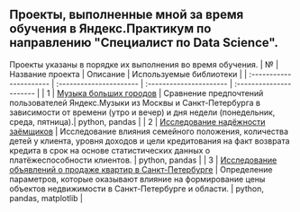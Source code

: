 
 ## Проекты, выполненные мной за время обучения в Яндекс.Практикум по направлению "Специалист по Data Science".
 
 Проекты указаны в порядке их выполнения во время обучения.
| № | Название проекта | Описание | Используемые библиотеки | 
| :---------------------- | :---------------------- | :---------------------- | :---------------------- |
| 1 | [Музыка больших городов](https://github.com/Lodiur93/yandex_praktikum_projects/tree/main/Проект%20%231.%20Музыка%20больших%20городов) | Сравнение предпочтений пользователей Яндекс.Музыки из Москвы и Санкт-Петербурга в зависимости от времени (утро и вечер) и дня недели (понедельник, среда, пятница).| python, pandas |
| 2 | [Исследование надёжности заёмщиков](https://github.com/Lodiur93/yandex_praktikum_projects/tree/main/Проект%20%232.%20Исследование%20надёжности%20заёмщиков) | Исследование влияния семейного положения, количества детей у клиента, уровня доходов и цели кредитования на факт возврата кредита в срок на основе статистических данных о платёжеспособности клиентов. | python, pandas |
| 3 | [Исследование объявлений о продаже квартир в Санкт-Петербурге](https://github.com/Lodiur93/yandex_praktikum_projects/tree/main/Проект%20%233.%20Исследование%20объявлений%20о%20продаже%20квартир%20в%20Санкт-Петербурге) | Определение параметров, которые оказывают влияние на формирование цены объектов недвижимости в Санкт-Петербурге и области. | python, pandas, matplotlib |
